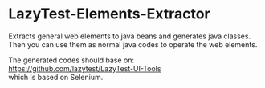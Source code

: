 # LazyTest-Elements-Extractor

Extracts general web elements to java beans and generates java classes.<br>
Then you can use them as normal java codes to operate the web elements.<br>

The generated codes should base on:<br>
<a>https://github.com/lazytest/LazyTest-UI-Tools</a><br>
which is based on Selenium.

